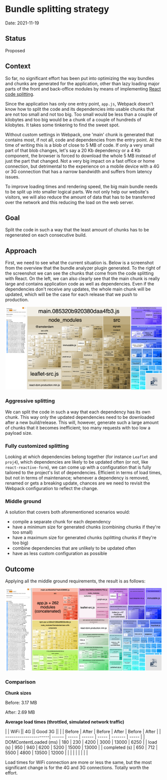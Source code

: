 # Bundle splitting strategy

Date: 2021-11-19

## Status

Proposed

## Context

So far, no significant effort has been put into optimizing the way bundles and chunks are generated for the application, other than lazy loading major parts of the front and back-office modules by means of implementing [React code splitting](https://reactjs.org/docs/code-splitting.html).

Since the application has only one entry point, `app.js`, Webpack doesn't know how to split the code and its dependencies into usable chunks that are not too small and not too big. Too small would be less than a couple of kilobytes and too big would be a chunk of a couple of hundreds of kilobytes. It takes some tinkering to find the sweet spot.

Without custom settings in Webpack, one 'main' chunk is generated that contains most, if not all, code and dependencies from the entry point. At the time of writing this is a blob of close to 5 MB of code. If only a very small part of that blob changes, let's say a 20 Kb dependency or a 4 Kb component, the browser is forced to download the whole 5 MB instead of just the part that changed. Not a very big impact on a fast office or home connection, but detrimental to the experience on a mobile device with a 4G or 3G connection that has a narrow bandwidth and suffers from latency issues.

To improve loading times and rendering speed, the big main bundle needs to be split up into smaller logical parts. We not only help our website's visitors, we will also reduce the amount of data that has to be transferred over the network and this reducing the load on the web server.

## Goal

Split the code in such a way that the least amount of chunks has to be regenerated on each consecutive build.

## Approach

First, we need to see what the current situation is. Below is a screenshot from the overview that the bundle analyzer plugin generated. To the right of the screenshot we can see the chunks that come from the code splitting with React. On the left, we can also clearly see that the main chunk is really large and contains application code as well as dependencies. Even if the dependencies don't receive any updates, the whole main chunk will be updated, which will be the case for each release that we push to production.

<img src="./img/chunk_optimization_before.png" />

### Aggressive splitting

We can split the code in such a way that each dependency has its own chunk. This way only the updated dependencies need to be downloaded after a new build/release. This will, however, generate such a large amount of chunks that it becomes inefficient; too many requests with too low a payload size.

### Fully customized splitting

Looking at which dependencies belong together (for instance `Leaflet` and `proj4`), which dependencies are likely to be updated often (or not, like `react-reactive-form`), we can come up with a configuration that is fully tailored to the project's list of dependencies. Efficient in terms of load times, but not in terms of maintenance; whenever a dependency is removed, renamed or gets a breaking update, chances are we need to revisit the Webpack configuration to reflect the change.

### Middle ground

A solution that covers both aforementioned scenarios would:

- compile a separate chunk for each dependency
- have a minimum size for generated chunks (combining chunks if they're too small)
- have a maximum size for generated chunks (splitting chunks if they're too big)
- combine dependencies that are unlikely to be updated often
- have as less custom configuration as possible

## Outcome

Applying all the middle ground requirements, the result is as follows:

<img src="./img/chunk_optimization_after.png" />

### Comparison

__Chunk sizes__

Before: 3.17 MB

After: 2.69 MB

__Average load times (throttled, simulated network traffic)__

|                       | WiFi          || 4G            || Good 3G        ||
|                       | Before | After | Before | After | Before  | After |
| ----------------------| ------ | ----- | ------ | ----- | ------- | ----- |
| DOMContentLoaded (ms) | 180    | 230   | 4200   | 3000  | 13000   | 6250  |
| load (s)              | 950    | 940   | 6200   | 5200  | 15000   | 13000 |
| completed (s)         | 650    | 712   | 5500   | 4800  | 13500   | 12000 |
| | | | | | | |

Load times for WiFi connection are more or less the same, but the most significant change is for the 4G and 3G connections. Totally worth the effort.
